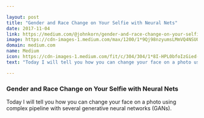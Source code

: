 ```yaml
---

layout: post
title: "Gender and Race Change on Your Selfie with Neural Nets"
date: 2017-11-04
link: https://medium.com/@johnkorn/gender-and-race-change-on-your-selfie-with-neural-nets-9a9a1c9c5c16?source=rss------machine_learning-5
image: https://cdn-images-1.medium.com/max/1200/1*9Qj98nzyumsLMmVQ4NSUQQ.png
domain: medium.com
name: Medium
icon: https://cdn-images-1.medium.com/fit/c/304/304/1*8I-HPL0bfoIzGied-dzOvA.png
text: "Today I will tell you how you can change your face on a photo using complex pipeline with several generative neural networks (GANs)."

---
```


### Gender and Race Change on Your Selfie with Neural Nets

Today I will tell you how you can change your face on a photo using complex pipeline with several generative neural networks (GANs).